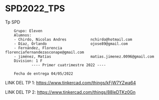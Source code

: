 # SPD2022_TPS
Tp SPD

        
        Grupo: Eleven
        Alumnos: 
        - Chirdo, Nicolas Andres           nchirdo@hotmail.com
        - Díaz, Orlando                    ojose89@gmail.com
        - Fernández, Florencia             florenciafernandezasconape@gmail.com
        - jiménez, Matías                  matias.jimenez.0096@gmail.com
        Division: 1 F
                ---- Primer cuatrimestre 2022 ----
        
        Fecha de entrega 04/05/2022

LINK DEL TP 1: https://www.tinkercad.com/things/kFjW7YZwa64

LINK DEL TP 2: https://www.tinkercad.com/things/88leDTKz0Gn
